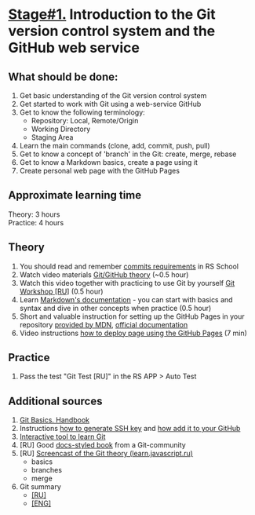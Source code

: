 # [Stage#1.](../../) Introduction to the Git version control system and the GitHub web service
## What should be done:
1. Get basic understanding of the Git version control system
2. Get started to work with Git using a web-service GitHub
3. Get to know the following terminology:
    - Repository: Local, Remote/Origin
    - Working Directory
    - Staging Area
3. Learn the main commands (clone, add, commit, push, pull)
4. Get to know a concept of 'branch' in the Git: create, merge, rebase
5. Get to know a Markdown basics, create a page using it
6. Create personal web page with the GitHub Pages

## Approximate learning time
Theory: 3 hours  
Practice: 4 hours

## Theory 
1. You should read and remember [commits requirements](https://docs.rs.school/#/en/git-convention) in RS School
2. Watch video materials [Git/GitHub theory](https://www.youtube.com/watch?v=SWYqp7iY_Tc) (~0.5 hour)
2. Watch this video together with practicing to use Git by yourself [Git Workshop [RU]](https://youtu.be/Dlr_E7WfA08) (0.5 hour)
3. Learn [Markdown's documentation](https://guides.github.com/features/mastering-markdown/) - you can start with basics and syntax and dive in other concepts when practice (0.5 hour)
4. Short and valuable instruction for setting up the GitHub Pages in your repository [provided by MDN](https://developer.mozilla.org/en-US/docs/Learn/Common_questions/Tools_and_setup/Using_GitHub_pages), [official documentation](https://pages.github.com/)
5. Video instructions [how to deploy page using the GitHub Pages](https://www.youtube.com/watch?v=OltY8JIaP-4) (7 min)

## Practice
1. Pass the test "Git Test [RU]" in the RS APP > Auto Test

## Additional sources
1. [Git Basics. Handbook](https://git-scm.com/book/en/v2/Getting-Started-About-Version-Control)
2. Instructions [how to generate SSH key](https://git-scm.com/book/en/v2/Git-on-the-Server-Generating-Your-SSH-Public-Key) and [how add it to your GitHub](https://docs.github.com/en/authentication/connecting-to-github-with-ssh/adding-a-new-ssh-key-to-your-github-account#adding-a-new-ssh-key-to-your-account)
3. [Interactive tool to learn Git](https://learngitbranching.js.org) 
4. [RU] Good [docs-styled book](https://uleming.github.io/gitbook/index.html) from a Git-community
5. [RU] [Screencast of the Git theory (learn.javascript.ru)](https://www.youtube.com/watch?v=W4hoc24K93E&list=PLDyvV36pndZFHXjXuwA_NywNrVQO0aQqb)
    - basics
    - branches
    - merge
6. Git summary
   - [[RU]](https://www.evernote.com/shard/s368/client/snv?noteGuid=b1359883-2b9e-419a-b9de-dd959fc05f05&noteKey=97c0f19486d851b3&sn=https%3A%2F%2Fwww.evernote.com%2Fshard%2Fs368%2Fsh%2Fb1359883-2b9e-419a-b9de-dd959fc05f05%2F97c0f19486d851b3&title=Git)
   - [[ENG]](https://cs.fyi/guide/git-cheatsheet)

